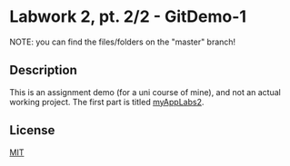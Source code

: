 # Labwork 2, pt. 2/2 - GitDemo-1
NOTE: you can find the files/folders on the "master" branch!

## Description
This is an assignment demo (for a uni course of mine), and not an actual working project. The first part is titled [myAppLabs2](https://github.com/luminietos/myAppLabs2).

## License
[MIT](https://choosealicense.com/licenses/mit/)
